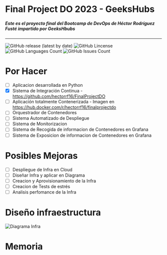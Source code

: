 # Final Project DO 2023 - GeeksHubs
##### Este es el proyecto final del Bootcamp de DevOps de Héctor Rodríguez Fusté impartido por GeeksHbubs 
----
![GitHub release (latest by date)](https://img.shields.io/github/v/release/hectorrf16/FinalProjectDO?style=plastic)
![GitHub Lincense](https://img.shields.io/github/license/hectorrf16/FinalProjectDO?style=plastic)
![GitHub Languages Count](https://img.shields.io/github/languages/count/hectorrf16/FinalProjectDO?style=plastic)
![GitHub Issues Count](https://img.shields.io/github/issues-raw/hectorrf16/finalprojectdo?style=plastic)

# Por Hacer
- [ ] Aplicacion desarrollada en Python
- [X] Sistema de Integración Continua - https://github.com/hectorrf16/FinalProjectDO
- [ ] Aplicación totalmente Contenerizada - Imagen en https://hub.docker.com/r/hectorrf16/finalprojectdo
- [ ] Orquestrador de Contenedores
- [ ] Sistema Automatizado de Despliegue
- [ ] Sistema de Monitorizacion
- [ ] Sistema de Recogida de informacion de Contenedores en Grafana
- [ ] Sistema de Exposicion de informacion de Contenedores en Grafana

# Posibles Mejoras
- [ ] Despliegue de Infra en Cloud
- [ ] Diseñar Infra y aplicar en Diagrama
- [ ] Creacion y Aprovisionamiento de la Infra
- [ ] Creacion de Tests de estrés
- [ ] Analisis perfomance de la Infra

# Diseño infraestructura
![Diagrama Infra](screenshots\diagrama.png)

# Memoria
